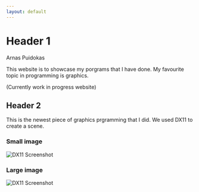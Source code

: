 ```yaml
---
layout: default
---
```


# Header 1

Arnas Puidokas 

This website is to showcase my porgrams that I have done. My favourite topic in programming is graphics.

(Currently work in progress website)

## Header 2

This is the newest piece of graphics prgramming that I did. We used DX11 to create a scene.

### Small image
![DX11 Screenshot](https://github.com/Arnas-Droid/Portfolio/blob/main/Assests/DX11.PNG)

### Large image
![DX11 Screenshot](https://github.com/Arnas-Droid/Portfolio/blob/main/Assests/DX11.PNG)
